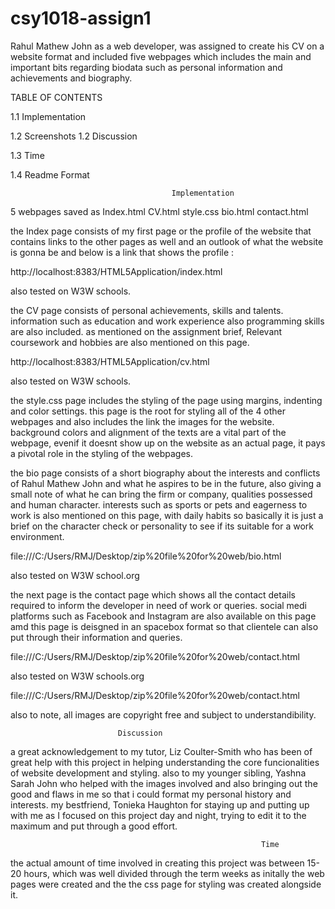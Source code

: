 # csy1018-assign1

 Rahul Mathew John as a web developer, was assigned to create his CV on a website format and included five webpages which includes the main and 
important bits regarding biodata such as personal information and achievements and biography.

 

TABLE OF CONTENTS


1.1 Implementation

1.2 Screenshots
1.2 Discussion

1.3 Time

1.4 Readme Format



                         				Implementation
  
                                                                                                                                          
5 webpages saved as Index.html   CV.html   style.css    bio.html   contact.html 

the Index page consists of my first page or the profile of the website that contains links to 
the other pages as well and an outlook of what the website is gonna be and below is a link 
that shows the profile :

http://localhost:8383/HTML5Application/index.html


 also tested on W3W schools.




the CV page consists of personal achievements, skills and talents. 
information such as education and work experience also programming skills are also included. as mentioned on the assignment brief, Relevant coursework and hobbies are also mentioned on this page.

http://localhost:8383/HTML5Application/cv.html

also tested on W3W schools.



the style.css page includes the styling of the page using margins, indenting and color settings. this page is the root for styling all of the 4 other webpages and 
also includes the link the images  for the website. background colors and alignment of the texts are a vital part of the webpage, evenif it doesnt show up on the website as 
an actual page, it pays a pivotal role in the styling of the webpages.



the bio page consists of a short biography about the interests and conflicts of Rahul Mathew John and what he aspires to be in the future, also giving a small note of
what he can bring the firm or company, qualities possessed and human character. interests such as sports or pets and eagerness to work is also mentioned on this page, with 
daily habits so basically it is just a brief on the character check or personality to see if its suitable for a work environment.

file:///C:/Users/RMJ/Desktop/zip%20file%20for%20web/bio.html

also tested on W3W school.org

the next page is the contact page which shows all the contact details required to inform the developer in need of work or queries. social medi platforms 
such as Facebook and Instagram are also available on this page amd this page is deisgned in an spacebox format so that clientele can also put through their information and queries.

file:///C:/Users/RMJ/Desktop/zip%20file%20for%20web/contact.html

also tested on W3W schools.org

file:///C:/Users/RMJ/Desktop/zip%20file%20for%20web/contact.html

also to note, all images are copyright free and subject to understandibility.

							Discussion



a great acknowledgement to my tutor, Liz Coulter-Smith who has been of great help with this project in helping understanding the core funcionalities of website development and 
styling.
also to my younger sibling, Yashna Sarah John who helped with the images involved and also bringing out the good and flaws in me so that i could format my personal history
and interests.
my bestfriend, Tonieka Haughton for staying up and putting up with me as I focused on this project day and night, trying to edit it to the maximum and put through a good effort.




                                                            Time


the actual amount of time involved in creating this project was between 15-20 hours, which was well divided through the term weeks as initally the web pages were
created and the the css page for styling was created alongside it.
